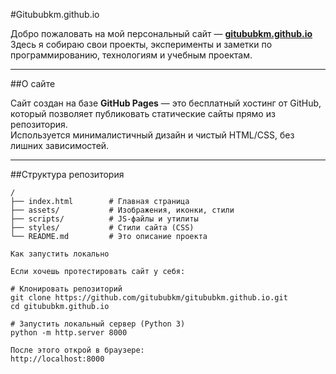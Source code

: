 #Gitububkm.github.io

Добро пожаловать на мой персональный сайт — **[gitububkm.github.io](https://gitububkm.github.io)**  
Здесь я собираю свои проекты, эксперименты и заметки по программированию, технологиям и учебным проектам.

---

##О сайте

Сайт создан на базе **GitHub Pages** — это бесплатный хостинг от GitHub, который позволяет публиковать статические сайты прямо из репозитория.  
Используется минималистичный дизайн и чистый HTML/CSS, без лишних зависимостей.

---

##Структура репозитория

```plaintext
/
├── index.html        # Главная страница
├── assets/           # Изображения, иконки, стили
├── scripts/          # JS-файлы и утилиты
├── styles/           # Стили сайта (CSS)
└── README.md         # Это описание проекта

Как запустить локально

Если хочешь протестировать сайт у себя:

# Клонировать репозиторий
git clone https://github.com/gitububkm/gitububkm.github.io.git
cd gitububkm.github.io

# Запустить локальный сервер (Python 3)
python -m http.server 8000

После этого открой в браузере:
http://localhost:8000